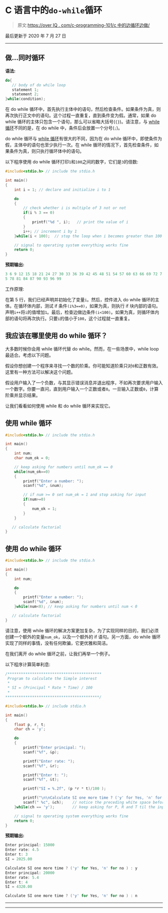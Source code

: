# C 语言中的`do-while`循环

> 原文:[https://over IQ . com/c-programming-101/c 中的边循环边做/](https://overiq.com/c-programming-101/the-do-while-loop-in-c/)

最后更新于 2020 年 7 月 27 日

* * *

## 做…同时循环

**语法:**

```c
do{
   // body of do while loop
   statement 1;
   statement 2;
}while(condition);

```

在 do while 循环中，首先执行主体中的语句，然后检查条件。如果条件为真，则再次执行正文中的语句。这个过程一直重复，直到条件变为假。通常，如果 do while 循环的主体只包含一个语句，那么可以省略大括号(`{}`)。请注意，与 [while 循环](/c-programming-101/the-while-loop-in-c/)不同的是，在 do while 中，条件后会放置一个分号(`;`)。

do while 循环与 [while 循环](/c-programming-101/the-do-while-loop-in-c/)有很大的不同，因为在 do while 循环中，即使条件为假，主体中的语句也至少执行一次。在 while 循环的情况下，首先检查条件，如果条件为真，则只执行循环体中的语句。

以下程序使用 do while 循环打印`1`和`100`之间的数字，它们是`3`的倍数:

```c
#include<stdio.h> // include the stdio.h

int main()
{
    int i = 1; // declare and initialize i to 1

    do
    {
        // check whether i is multiple of 3 not or not
        if(i % 3 == 0)
        {
            printf("%d ", i);   // print the value of i
        }
        i++; // increment i by 1
    }while(i < 100);  // stop the loop when i becomes greater than 100

    // signal to operating system everything works fine
    return 0;
}

```

**预期输出:**

```c
3 6 9 12 15 18 21 24 27 30 33 36 39 42 45 48 51 54 57 60 63 66 69 72 7
5 78 81 84 87 90 93 96 99

```

工作原理:

在第 5 行，我们已经声明并初始化了变量`i`。然后，控件进入 do while 循环的主体。在循环体内部，测试 if 条件`(i%3==0)`，如果为真，则执行 if 块内部的语句。声明`i++`将`i`的值增加`1`。最后，检查边做边条件`(i<100)`。如果为真，则循环体内部的语句将再次执行。只要`i`的值小于`100`，这个过程就一直重复。

## 我应该在哪里使用 do while 循环？

大多数时候你会用 while 循环代替 do while。然而，在一些场景中，while loop 最适合。考虑以下问题。

假设你想创建一个程序来寻找一个数的阶乘。你可能知道阶乘只对`0`和正数有效。这里有一种方法可以解决这个问题。

假设用户输入了一个负数，与其显示错误消息并退出程序，不如再次要求用户输入一个数字。你要一直问，直到用户输入一个正数或者`0`。一旦输入正数或`0`，计算阶乘并显示结果。

让我们看看如何使用 while 和 do while 循环来实现它。

## 使用 while 循环

```c
#include<stdio.h> // include the stdio.h

int main()
{
    int num;
    char num_ok = 0;

    // keep asking for numbers until num_ok == 0
    while(num_ok==0)
    {
        printf("Enter a number: ");
        scanf("%d", &num);

        // if num >= 0 set num_ok = 1 and stop asking for input
        if(num>=0)
        {
            num_ok = 1;
        }
    }

   // calculate factorial
}

```

## 使用 do while 循环

```c
#include<stdio.h> // include the stdio.h

int main()
{
    int num;

    do
    {
        printf("Enter a number: ");
        scanf("%d", &num);
    }while(num<0); // keep asking for numbers until num < 0

   // calculate factorial
}

```

请注意，使用 while 循环的解决方案更加复杂，为了实现同样的目的，我们必须创建一个额外的变量`num_ok`，以及一个额外的 if 语句。另一方面，do while 循环实现了同样的事情，没有任何欺骗，它更优雅和简洁。

在我们离开 do while 循环之前，让我们再举一个例子。

以下程序计算简单利息:

```c
/******************************************
 Program to calculate the Simple interest 
 *
 * SI = (Principal * Rate * Time) / 100
 *
******************************************/

#include<stdio.h> // include stdio.h

int main()
{
    float p, r, t;
    char ch = 'y';

    do
    {
        printf("Enter principal: ");
        scanf("%f", &p);

        printf("Enter rate: ");
        scanf("%f", &r);

        printf("Enter t: ");
        scanf("%f", &t);

        printf("SI = %.2f", (p *r * t)/100 );

        printf("\n\nCalculate SI one more time ? ('y' for Yes, 'n' for no ) : ");
        scanf(" %c", &ch);    // notice the preceding white space before %c 
    }while(ch == 'y');        // keep asking for P, R and T til the input is 'y'

    // signal to operating system everything works fine
    return 0;
}

```

**预期输出:**

```c
Enter principal: 15000
Enter rate: 4.5
Enter t: 3
SI = 2025.00

Calculate SI one more time ? ('y' for Yes, 'n' for no ) : y
Enter principal: 20000
Enter rate: 5.4
Enter t: 4
SI = 4320.00

Calculate SI one more time ? ('y' for Yes, 'n' for no ) : n

```

* * *

* * *